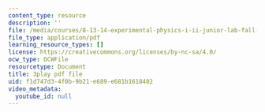 ```yaml
---
content_type: resource
description: ''
file: /media/courses/8-13-14-experimental-physics-i-ii-junior-lab-fall-2016-spring-2017/f1d747d34f0b9b21e689e681b1618402_3DizXXZ5qN8.pdf
file_type: application/pdf
learning_resource_types: []
license: https://creativecommons.org/licenses/by-nc-sa/4.0/
ocw_type: OCWFile
resourcetype: Document
title: 3play pdf file
uid: f1d747d3-4f0b-9b21-e689-e681b1618402
video_metadata:
  youtube_id: null
---
```

